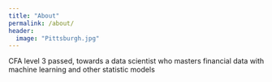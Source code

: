 ```yaml
---
title: "About"
permalink: /about/
header:
  image: "Pittsburgh.jpg"
---
```


CFA level 3 passed, towards a data scientist who masters financial data with machine learning and other statistic models
